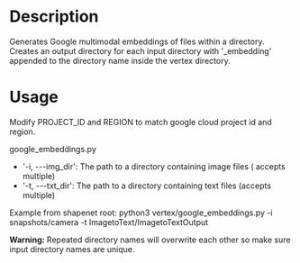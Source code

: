 # Description

Generates Google multimodal embeddings of files within a directory. Creates an output directory for each input directory with '_embedding' appended to the directory name inside the vertex directory.

# Usage

Modify PROJECT_ID and REGION to match google cloud project id and region.

google_embeddings.py
- '-i, ---img_dir': The path to a directory containing image files ( accepts multiple)
- '-t, ---txt_dir': The path to a directory containing text files (accepts multiple)

Example from shapenet root: python3 vertex/google_embeddings.py -i snapshots/camera -t ImagetoText/ImagetoTextOutput 

**Warning:** Repeated directory names will overwrite each other so make sure input directory names are unique.